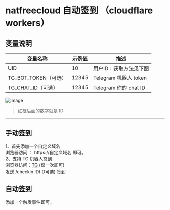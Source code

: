 
# natfreecloud 自动签到 （cloudflare workers）

## 变量说明

| 变量名称              | 示例值  | 描述                            |
|-----------------------|---------|---------------------------------|
| UID                   | 10      | 用户ID：获取方法见下图         |
| TG_BOT_TOKEN（可选） | 12345   | Telegram 机器人 token          |
| TG_CHAT_ID（可选）   | 12345   | Telegram 你的 chat ID          |

![image](https://github.com/user-attachments/assets/cd058396-9461-4f00-a9ed-d21ae01aeb46)
> 红框后面的数字就是 ID

---

## 手动签到  
1、首先添加一个自定义域名<br>
   浏览器访问 ： https://自定义域名  即可。<br>
2、支持 TG 机器人签到 <br>
   浏览器访问：[TG](https://api.telegram.org/bot<TG机器人token>/setWebhook?url=https://自定义域/telegram)  (仅一次即可)<br>
   发送  /checkin ID(ID可选)  签到
## 自动签到
   添加一个触发事件即可。
